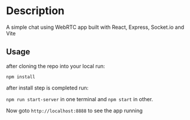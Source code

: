 # Description
A simple chat using WebRTC app built with React, Express, Socket.io and Vite


## Usage
after cloning the repo into your local run:

`npm install`

after install step is completed run:

`npm run start-server` in one terminal and 
`npm start` in other.

Now goto `http://localhost:8888` to see the app running
